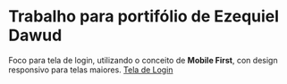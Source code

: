 # Trabalho para portifólio de Ezequiel Dawud
 Foco para tela de login, utilizando o conceito de <strong>Mobile First</strong>, con design responsivo para telas maiores.
<a href="Login.html">Tela de Login</a>
